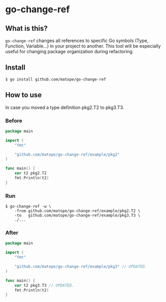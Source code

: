 # go-change-ref

## What is this?

`go-change-ref` changes all references to specific Go symbols (Type, Function, Variable...) in your project to another. This tool will be especially useful for changing package organization during refactoring.

## Install

```
$ go install github.com/matope/go-change-ref
```

## How to use

In case you moved a type definition pkg2.T2 to pkg3.T3.

### Before

```go
package main

import (
	"fmt"

	"github.com/matope/go-change-ref/example/pkg2"
)

func main() {
	var t2 pkg2.T2
	fmt.Println(t2)
}
```

### Run
```
$ go-change-ref -w \
    -from github.com/matope/go-change-ref/example/pkg2.T2 \
    -to   github.com/matope/go-change-ref/example/pkg3.T3 \
    ./...
```

### After

```go
package main

import (
	"fmt"

	"github.com/matope/go-change-ref/example/pkg3" // UPDATED.
)

func main() {
	var t2 pkg3.T3 // UPDATED.
	fmt.Println(t2)
}
```
